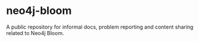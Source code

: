 # neo4j-bloom
A public repository for informal docs, problem reporting and content sharing related to Neo4j Bloom.
